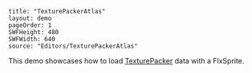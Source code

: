 ```
title: "TexturePackerAtlas"
layout: demo
pageOrder: 1
SWFHeight: 480
SWFWidth: 640
source: "Editors/TexturePackerAtlas"
```

This demo showcases how to load [TexturePacker](http://www.codeandweb.com/texturepacker) data with a FlxSprite. 